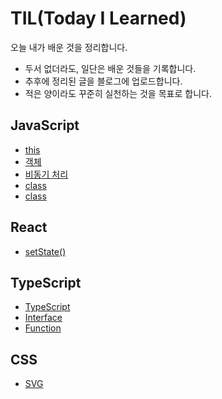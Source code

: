 # TIL(Today I Learned)

오늘 내가 배운 것을 정리합니다.
- 두서 없더라도, 일단은 배운 것들을 기록합니다.
- 추후에 정리된 글을 블로그에 업로드합니다.
- 적은 양이라도 꾸준히 실천하는 것을 목표로 합니다.

## JavaScript
- [this](https://github.com/junghye-dev/TIL/blob/main/JavaScript/this.md)
- [객체](https://github.com/junghye-dev/TIL/blob/main/JavaScript/%EA%B0%9D%EC%B2%B4.md)
- [비동기 처리](https://github.com/junghye-dev/TIL/blob/main/JavaScript/%EB%B9%84%EB%8F%99%EA%B8%B0%EC%B2%98%EB%A6%AC.md)
- [class](https://github.com/junghye-dev/TIL/blob/main/JavaScript/%ED%81%B4%EB%9E%98%EC%8A%A4.md)
- [class](https://github.com/junghye-dev/TIL/blob/main/JavaScript/Prototype.md)

## React
- [setState()](https://github.com/junghye-dev/TIL/blob/main/React/setState().md)

## TypeScript
- [TypeScript](https://github.com/junghye-dev/TIL/blob/main/TypeScript/TypeScript.md)
- [Interface](https://github.com/junghye-dev/TIL/blob/main/TypeScript/Interface.md)
- [Function](https://github.com/junghye-dev/TIL/blob/main/TypeScript/Function.md)
## CSS
- [SVG](https://github.com/junghye-dev/TIL/blob/main/CSS/svg.md)
